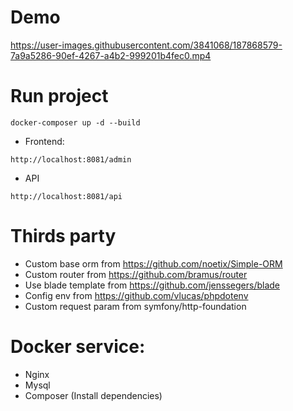 # Demo
https://user-images.githubusercontent.com/3841068/187868579-7a9a5286-90ef-4267-a4b2-999201b4fec0.mp4

# Run project
```
docker-composer up -d --build
```
- Frontend:
```
http://localhost:8081/admin
```

- API
```
http://localhost:8081/api
```

# Thirds party
- Custom base orm from https://github.com/noetix/Simple-ORM
- Custom router from https://github.com/bramus/router
- Use blade template from https://github.com/jenssegers/blade
- Config env from https://github.com/vlucas/phpdotenv
- Custom request param from symfony/http-foundation

# Docker service:
- Nginx
- Mysql
- Composer (Install dependencies)